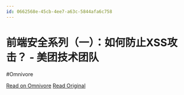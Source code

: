 ```yaml
---
id: 0662568e-45cb-4ee7-a63c-5844afa6c758
---
```


# 前端安全系列（一）：如何防止XSS攻击？ - 美团技术团队
#Omnivore

[Read on Omnivore](https://omnivore.app/me/xss-18d4e3aa6e6)
[Read Original](https://tech.meituan.com/2018/09/27/fe-security.html)

